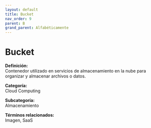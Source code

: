```yaml
---
layout: default
title: Bucket
nav_order: 9
parent: B
grand_parent: Alfabéticamente
---
```


# Bucket

**Definición:**  
Contenedor utilizado en servicios de almacenamiento en la nube para organizar y almacenar archivos o datos.

**Categoría:**  
Cloud Computing  

**Subcategoría:**  
Almacenamiento

**Términos relacionados:**  
Imagen, SaaS
